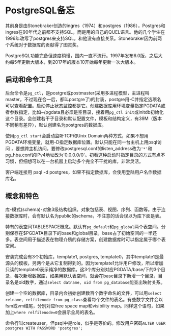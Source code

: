 # PostgreSQL备忘

其前身是由Stonebraker创造的ingres（1974）和postgres（1986），Postgres和ingres在90年代之前都不支持SQL，而是用的自己的QUEL语言。他的几个学生在1996年改写了postgres来支持SQL，和他没有直接关系。Stonebraker因为前两个系统对于数据库的贡献得了图灵奖。

PostgreSQL功能完备但速度稍慢，国内一直不流行。1997年发布6.0版，之后大约每5年更新大版本，到2017年的版本10开始每年更新一次大版本。

启动和命令工具
--
后台命令是`pg_ctl`，是postgre或postmaster(采用多进程模型，主进程叫master，不过现在合一后，都叫postgre了)的封装，postgre用-C并指定选项名可以查看配置。启动停止状态监控都是它。创建数据库用环境变量指定PGDATA或者参数指定，比如~/pgdata且必须是空目录，接着用`pg_ctl init`或initdb初始化这个目录。会创建若干子目录和默认配置文件，模板和结构定义，有39M（版本不同稍有差异），默认创建名为postgres的数据库。

使用`pg_ctl start`会启动监听TCP和Unix Domain两种方式，如果不想用PGDATA环境变量，就用-D指定数据库位置。默认只能在同一台主机上用psql访问 ，要想跨主机访问，要修改postgresql.conf的listen\_address改为`'*'`和pg\_hba.conf的IPv4地址改为'0.0.0.0/0'。初看这种启动时指定目录的方式有点不习惯，但细想可以在一台机器上启动多个完全不干扰的库，非常灵活。

客户端连接用 psql -d postgres，如果不指定数据库，会使用登陆用户名作数据库名。

概念和特色
--
库-模式(schema)-对象3级结构组织。对象包括表、视图、序列、函数等。由于连接数据库时，会有默认名为public的schema，不注意的话会误以为库下面是表。

特有的表空间TABLESPACE概念。默认有`pg_default`和`pg_global`两个表空间。分别保存在$PGDATA目录下的base和global目录，base占了初始空间的一半还多。表空间用于描述表在物理介质的存储方案，创建数据库时可以指定属于哪个表空间。

安装完成会有3个初始库，template1, postgres, template0，其中template1是最源头的模板，另两个是从它复制得到的。因为template1允许用户修改，所以增加只读的template0表示纯净的数据库。这3个库分别对应PGDATA/base/下的3个目录，每次新增数据库，如果用默认表空间，就会在base目录下新增一个目录，目录名是oid数字，通过`select datname, oid from pg_database`能查出映射关系。

创建一个空的数据库，目录内会初始创建数百个数字命名的文件，可以用`select relname, relfilenode from pg_class`查看每个文件的表名。有些数字文件会以fsm或vm结尾，分别对应free space map和visibility map。同样这个语句，如果加上`where relfilenode=0`会展示全局的表名。

命令行叫createuser，但psql中是role，似乎是等价的。修改用户密码`ALTER USER postgres WITH PASSWORD 'postgres';`